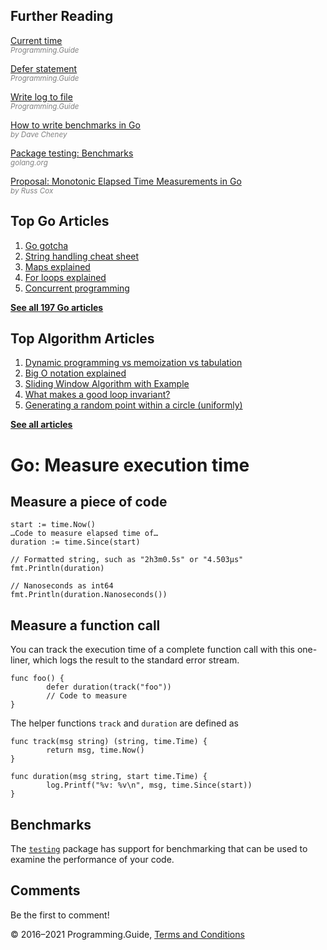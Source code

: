 ## Further Reading

[Current time](current-time.html)  
<span style="color: grey; font-style: italic; font-size: smaller">Programming.Guide</span>

[Defer statement](defer.html)  
<span style="color: grey; font-style: italic; font-size: smaller">Programming.Guide</span>

[Write log to file](log-to-file.html)  
<span style="color: grey; font-style: italic; font-size: smaller">Programming.Guide</span>

[How to write benchmarks in Go](https://dave.cheney.net/2013/06/30/how-to-write-benchmarks-in-go)  
<span style="color: grey; font-style: italic; font-size: smaller">by Dave Cheney</span>

[Package testing: Benchmarks](https://golang.org/pkg/testing/#hdr-Benchmarks)  
<span style="color: grey; font-style: italic; font-size: smaller">golang.org</span>

[Proposal: Monotonic Elapsed Time Measurements in Go](https://golang.org/design/12914-monotonic)  
<span style="color: grey; font-style: italic; font-size: smaller">by Russ Cox</span>

## Top Go Articles

1.  [Go gotcha](go-gotcha.html)
2.  [String handling cheat sheet](string-functions-reference-cheat-sheet.html)
3.  [Maps explained](maps-explained.html)
4.  [For loops explained](for-loop.html)
5.  [Concurrent programming](go-concurrency-tutorial.html)

[**See all 197 Go articles**](index.html)

## Top Algorithm Articles

1.  [Dynamic programming vs memoization vs tabulation](../dynamic-programming-vs-memoization-vs-tabulation.html)
2.  [Big O notation explained](../big-o-notation-explained.html)
3.  [Sliding Window Algorithm with Example](../sliding-window-example.html)
4.  [What makes a good loop invariant?](../what-makes-a-good-loop-invariant.html)
5.  [Generating a random point within a circle (uniformly)](../random-point-within-circle.html)

[**See all articles**](../index.html)

# Go: Measure execution time

## Measure a piece of code

    start := time.Now()
    …Code to measure elapsed time of…
    duration := time.Since(start)

    // Formatted string, such as "2h3m0.5s" or "4.503μs"
    fmt.Println(duration)

    // Nanoseconds as int64
    fmt.Println(duration.Nanoseconds())

## Measure a function call

You can track the execution time of a complete function call with this one-liner, which logs the result to the standard error stream.

    func foo() {
            defer duration(track("foo"))
            // Code to measure
    }

The helper functions `track` and `duration` are defined as

    func track(msg string) (string, time.Time) {
            return msg, time.Now()
    }

    func duration(msg string, start time.Time) {
            log.Printf("%v: %v\n", msg, time.Since(start))
    }

## Benchmarks

The [`testing`](https://golang.org/pkg/testing/) package has support for benchmarking that can be used to examine the performance of your code.

## Comments

Be the first to comment!

© 2016–2021 Programming.Guide, [Terms and Conditions](../terms-and-conditions.html)
